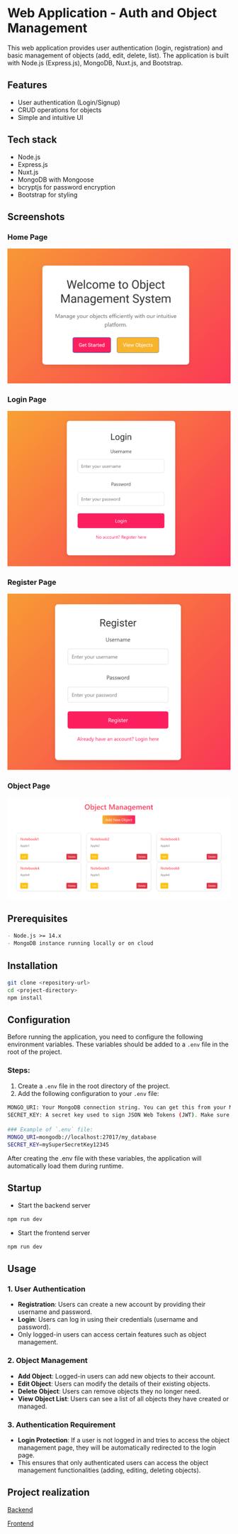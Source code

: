 # Web Application - Auth and Object Management

This web application provides user authentication (login, registration) and basic management of objects (add, edit, delete, list). The application is built with Node.js (Express.js), MongoDB, Nuxt.js, and Bootstrap.

## Features
- User authentication (Login/Signup)
- CRUD operations for objects
- Simple and intuitive UI

## Tech stack
 - Node.js
 - Express.js
 - Nuxt.js
 - MongoDB with Mongoose
 - bcryptjs for password encryption
 - Bootstrap for styling

## Screenshots
### Home Page
![Home Page](img/home.png)
### Login Page
![Login Page](img/login.png)
### Register Page
![Register Page](img/register.png)
### Object Page
![Object Page](img/object.png)
## Prerequisites
```markdown
- Node.js >= 14.x
- MongoDB instance running locally or on cloud
```

## Installation
```bash
git clone <repository-url>
cd <project-directory>
npm install
```

## Configuration
Before running the application, you need to configure the following environment variables. These variables should be added to a `.env` file in the root of the project.
### Steps:

1. Create a `.env` file in the root directory of the project.
2. Add the following configuration to your `.env` file:
```bash
MONGO_URI: Your MongoDB connection string. You can get this from your MongoDB instance.
SECRET_KEY: A secret key used to sign JSON Web Tokens (JWT). Make sure to use a secure, random string.

### Example of `.env` file:
MONGO_URI=mongodb://localhost:27017/my_database
SECRET_KEY=mySuperSecretKey12345
```

After creating the .env file with these variables, the application will automatically load them during runtime.
## Startup
 - Start the backend server
```bash
npm run dev
```
 - Start the frontend server
```bash
npm run dev
```
## Usage

### 1. User Authentication
   - **Registration**: Users can create a new account by providing their username and password.
   - **Login**: Users can log in using their credentials (username and password).
   - Only logged-in users can access certain features such as object management.

### 2. Object Management
   - **Add Object**: Logged-in users can add new objects to their account.
   - **Edit Object**: Users can modify the details of their existing objects.
   - **Delete Object**: Users can remove objects they no longer need.
   - **View Object List**: Users can see a list of all objects they have created or managed.

### 3. Authentication Requirement
   - **Login Protection**: If a user is not logged in and tries to access the object management page, they will be automatically redirected to the login page.
   - This ensures that only authenticated users can access the object management functionalities (adding, editing, deleting objects).

## Project realization
[Backend](./backend/README.md)

[Frontend](./frontend/README.md)

